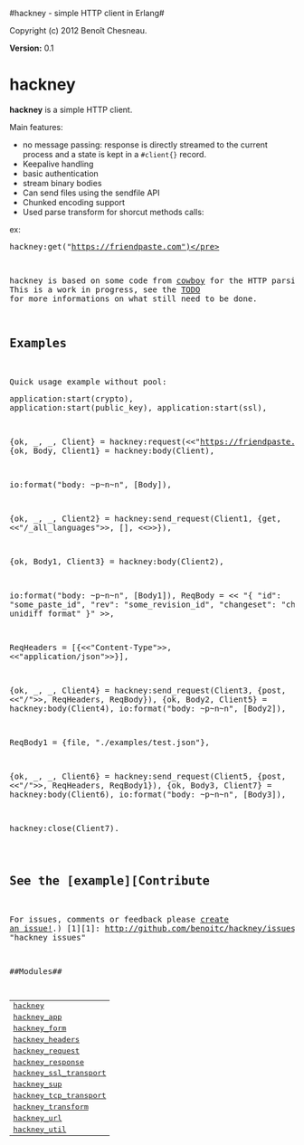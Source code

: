 

#hackney - simple HTTP client in Erlang#


Copyright (c) 2012 Benoît Chesneau.

__Version:__ 0.1

# hackney

**hackney** is a simple HTTP client.

Main features:

- no message passing: response is directly streamed to the current
  process and a state is kept in a `#client{}` record.
- Keepalive handling
- basic authentication
- stream binary bodies
- Can send files using the sendfile API
- Chunked encoding support
- Used parse transform for shorcut methods calls:

ex:<pre>hackney:get("https://friendpaste.com")</pre>

hackney is based on some code from
[cowboy](http://github.com/extend/cownboy) for the HTTP parsing. This is
a work in progress, see the
[TODO](http://github.com/benoitc/hackney/blob/master/TODO.md) for more
informations on what still need to be done.

## Examples

Quick usage example without pool:<pre>application:start(crypto),
application:start(public_key),
application:start(ssl),

{ok, _, _, Client} = hackney:request(<<"https://friendpaste.com">>),
{ok, Body, Client1} = hackney:body(Client),

io:format("body: ~p~n~n", [Body]),

{ok, _, _, Client2} = hackney:send_request(Client1, {get,
                                                     <<"/_all_languages">>,
                                                     [],
                                                     <<>>}),

{ok, Body1, Client3} = hackney:body(Client2),

io:format("body: ~p~n~n", [Body1]),
ReqBody = << "{
     \"id\": \"some_paste_id\",
     \"rev\": \"some_revision_id\",
     \"changeset\": \"changeset in unidiff format\"
}" >>,

ReqHeaders = [{<<"Content-Type">>, <<"application/json">>}],

{ok, _, _, Client4} = hackney:send_request(Client3, {post, <<"/">>,
                                                     ReqHeaders,
                                                     ReqBody}),
{ok, Body2, Client5} = hackney:body(Client4),
io:format("body: ~p~n~n", [Body2]),

ReqBody1 = {file, "./examples/test.json"},

{ok, _, _, Client6} = hackney:send_request(Client5, {post, <<"/">>,
                                                     ReqHeaders,
                                                     ReqBody1}),
{ok, Body3, Client7} = hackney:body(Client6),
io:format("body: ~p~n~n", [Body3]),

hackney:close(Client7).</pre>

See the [example][Contribute
----------
For issues, comments or feedback please [create an issue!](http://github.com/benoitc/hackney/blob/master/examples/test.ebin).) [1][1]: http://github.com/benoitc/hackney/issues "hackney issues"


##Modules##


<table width="100%" border="0" summary="list of modules">
<tr><td><a href="http://github.com/benoitc/hackney/blob/master/doc/hackney.md" class="module">hackney</a></td></tr>
<tr><td><a href="http://github.com/benoitc/hackney/blob/master/doc/hackney_app.md" class="module">hackney_app</a></td></tr>
<tr><td><a href="http://github.com/benoitc/hackney/blob/master/doc/hackney_form.md" class="module">hackney_form</a></td></tr>
<tr><td><a href="http://github.com/benoitc/hackney/blob/master/doc/hackney_headers.md" class="module">hackney_headers</a></td></tr>
<tr><td><a href="http://github.com/benoitc/hackney/blob/master/doc/hackney_request.md" class="module">hackney_request</a></td></tr>
<tr><td><a href="http://github.com/benoitc/hackney/blob/master/doc/hackney_response.md" class="module">hackney_response</a></td></tr>
<tr><td><a href="http://github.com/benoitc/hackney/blob/master/doc/hackney_ssl_transport.md" class="module">hackney_ssl_transport</a></td></tr>
<tr><td><a href="http://github.com/benoitc/hackney/blob/master/doc/hackney_sup.md" class="module">hackney_sup</a></td></tr>
<tr><td><a href="http://github.com/benoitc/hackney/blob/master/doc/hackney_tcp_transport.md" class="module">hackney_tcp_transport</a></td></tr>
<tr><td><a href="http://github.com/benoitc/hackney/blob/master/doc/hackney_transform.md" class="module">hackney_transform</a></td></tr>
<tr><td><a href="http://github.com/benoitc/hackney/blob/master/doc/hackney_url.md" class="module">hackney_url</a></td></tr>
<tr><td><a href="http://github.com/benoitc/hackney/blob/master/doc/hackney_util.md" class="module">hackney_util</a></td></tr></table>

